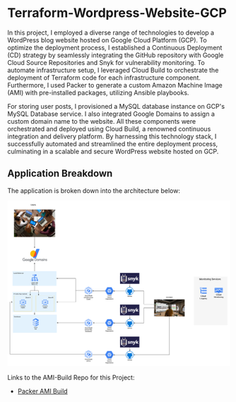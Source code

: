 # Terraform-Wordpress-Website-GCP

In this project, I employed a diverse range of technologies to develop a WordPress blog website hosted on Google Cloud Platform (GCP). To optimize the deployment process, I established a Continuous Deployment (CD) strategy by seamlessly integrating the GitHub repository with Google Cloud Source Repositories and Snyk for vulnerability monitoring. To automate infrastructure setup, I leveraged Cloud Build to orchestrate the deployment of Terraform code for each infrastructure component. Furthermore, I used Packer to generate a custom Amazon Machine Image (AMI) with pre-installed packages, utilizing Ansible playbooks.

For storing user posts, I provisioned a MySQL database instance on GCP's MySQL Database service. I also integrated Google Domains to assign a custom domain name to the website. All these components were orchestrated and deployed using Cloud Build, a renowned continuous integration and delivery platform. By harnessing this technology stack, I successfully automated and streamlined the entire deployment process, culminating in a scalable and secure WordPress website hosted on GCP.

## Application Breakdown

The application is broken down into the architecture below:

![wordpress](https://github.com/rjones18/Images/blob/main/Cloud%20architecture%20with%20costs%20example%20-%20Current%20(2).png)



Links to the AMI-Build Repo for this Project:

- [Packer AMI Build](https://github.com/rjones18/GCP-Wordpress-AMI-Build)
